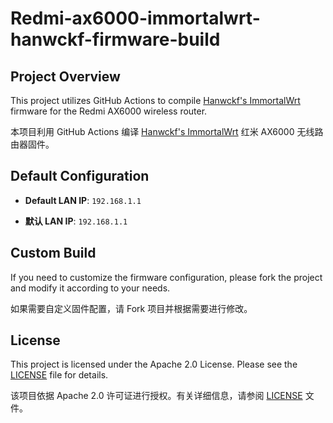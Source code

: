 # Redmi-ax6000-immortalwrt-hanwckf-firmware-build

## Project Overview  

This project utilizes GitHub Actions to compile [Hanwckf's ImmortalWrt](https://github.com/hanwckf/immortalwrt-mt798x) firmware for the Redmi AX6000 wireless router.

本项目利用 GitHub Actions 编译 [Hanwckf's ImmortalWrt](https://github.com/hanwckf/immortalwrt-mt798x) 红米 AX6000 无线路由器固件。

## Default Configuration  

- **Default LAN IP**: `192.168.1.1`  

- **默认 LAN IP**: `192.168.1.1`  

## Custom Build  

If you need to customize the firmware configuration, please fork the project and modify it according to your needs.

如果需要自定义固件配置，请 Fork 项目并根据需要进行修改。

## License  

This project is licensed under the Apache 2.0 License. Please see the [LICENSE](LICENSE) file for details.

该项目依据 Apache 2.0 许可证进行授权。有关详细信息，请参阅 [LICENSE](LICENSE) 文件。

